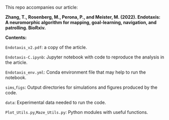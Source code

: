 This repo accompanies our article:

**Zhang, T., Rosenberg, M., Perona, P., and Meister, M. (2022). Endotaxis: A neuromorphic algorithm for mapping, goal-learning, navigation, and patrolling. BioRxiv.**

**Contents:**

`Endotaxis_v2.pdf`: a copy of the article.

`Endotaxis-C.ipynb`: Jupyter notebook with code to reproduce the analysis in the article.

`Endotaxis_env.yml`: Conda environment file that may help to run the notebook.

`sims`,`figs`: Output directories for simulations and figures produced by the code.

`data`: Experimental data needed to run the code.

`Plot_Utils.py`,`Maze_Utils.py`: Python modules with useful functions.

 

